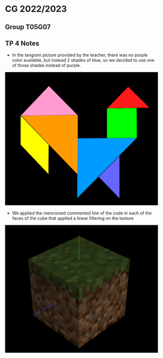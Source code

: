 # CG 2022/2023

## Group T05G07

## TP 4 Notes

- In the tangram picture provided by the teacher, there was no purple color available, but instead 2 shades of blue, so we decided to use one of those shades instead of purple.

![Screenshot 1](screenshots/cg-t05-g07-tp4-1.png)

- We applied the mencioned commented line of the code in each of the faces of the cube that applied a 
linear filtering on the texture

![Screenshot 2](screenshots/cg-t05-g07-tp4-2.png)
